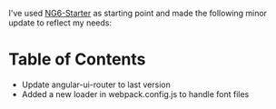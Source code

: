 I've used [NG6-Starter](https://github.com/AngularClass/NG6-starter) as starting point and made the following minor update to reflect my needs:


# Table of Contents
* Update angular-ui-router to last version
* Added a new loader in webpack.config.js to handle font files
